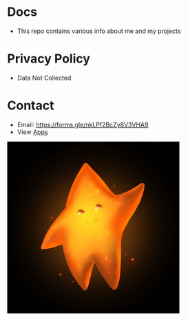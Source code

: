 # Docs
- This repo contains various info about me and my projects

# Privacy Policy
- Data Not Collected

# Contact
- Email: https://forms.gle/nkLPf2BcZy8V3VHA9
- View [Apps](https://apps.apple.com/us/developer/daniel-springer/id1402417666)

![logo](https://github.com/danispringer/docs/blob/master/images/star-400.jpg?raw=true&sanitize=true)